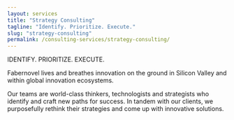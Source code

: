 ```yaml
---
layout: services
title: "Strategy Consulting"
tagline: "Identify. Prioritize. Execute."
slug: "strategy-consulting"
permalink: /consulting-services/strategy-consulting/
---
```


IDENTIFY. PRIORITIZE. EXECUTE.

Fabernovel lives and breathes innovation on the ground in Silicon Valley and within global innovation ecosystems. 

Our teams are world-class thinkers, technologists and strategists who identify and craft new paths for success. In tandem with our clients, we purposefully rethink their strategies and come up with innovative solutions.



